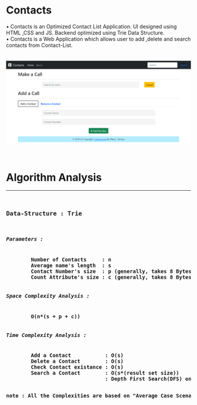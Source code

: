 # Contacts
• Contacts is an Optimized Contact List Application. UI designed using HTML ,CSS and JS. Backend optimized using Trie Data Structure.<br>
• Contacts is a Web Application which allows user to add ,delete and search contacts from Contact-List.<br><br><br>
<img src="./images/contacts.png">

<br>
            <h1>Algorithm Analysis</h1>
            <hr>
            <div id="algo">
                <strong>
                    <pre>
                <h3>Data-Structure : Trie</h3><br><h5>Parameters :</h5>
        Number of Contacts     : n
        Average name's length  : s 
        Contact Number's size  : p (generally, takes 8 Bytes)
        Count Attribute's size : c (generally, takes 8 Bytes)
                <h5>Space Complexity Analysis :</h5>
        O(n*(s + p + c))
                <h5>Time Complexity Analysis :</h5>
        Add a Contact           : O(s)
        Delete a Contact        : O(s)
        Check Contact existance : O(s)
        Search a Contact        : O(s*(result set size)) 
                                : Depth First Search(DFS) on prefix match.
        
note : All the Complexities are based on "Average Case Scenario".
                </pre>
                </strong>
